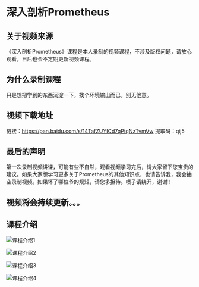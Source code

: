# 深入剖析Prometheus
## 关于视频来源
《深入剖析Prometheus》课程是本人录制的视频课程，不涉及版权问题，请放心观看，日后也会不定期更新视频课程。

## 为什么录制课程
只是想把学到的东西沉淀一下，找个环境输出而已，别无他意。

## 视频下载地址
链接：https://pan.baidu.com/s/14TafZUYICd7qPtqNzTvmVw
提取码：qij5

## 最后的声明
第一次录制视频讲课，可能有些不自然，观看视频学习完后，请大家留下您宝贵的建议。如果大家想学习更多关于Prometheus的其他知识点，也请告诉我，我会抽空录制视频。如果坏了哪位爷的规矩，请您多担待。喷子请绕开，谢谢！

## 视频将会持续更新。。。

## 课程介绍
![课程介绍1](img/1.png)

![课程介绍2](img/2.png)

![课程介绍3](img/3.png)

![课程介绍4](img/4.png)